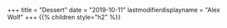 +++
title = "Dessert"
date = "2019-10-11"
lastmodifierdisplayname = "Alex Wolf"
+++
{{% children style="h2" %}}



